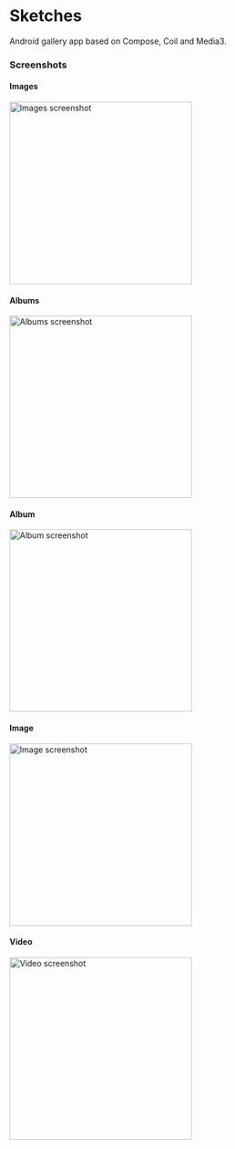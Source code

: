 # Sketches

Android gallery app based on Compose, Coil and Media3.

### Screenshots

#### Images

<img src="https://github.com/yuriy-budiyev/sketches/blob/main/screenshots/screenshot_images.png?raw=true" width="320" alt="Images screenshot">

#### Albums

<img src="https://github.com/yuriy-budiyev/sketches/blob/main/screenshots/screenshot_buckets.png?raw=true" width="320" alt="Albums screenshot">

#### Album

<img src="https://github.com/yuriy-budiyev/sketches/blob/main/screenshots/screenshot_bucket.png?raw=true" width="320" alt="Album screenshot">

#### Image

<img src="https://github.com/yuriy-budiyev/sketches/blob/main/screenshots/screenshot_image.png?raw=true" width="320" alt="Image screenshot">

#### Video

<img src="https://github.com/yuriy-budiyev/sketches/blob/main/screenshots/screenshot_video.png?raw=true" width="320" alt="Video screenshot">
